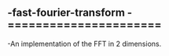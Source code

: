 -fast-fourier-transform
 -======================
 -
 -An implementation of the FFT in 2 dimensions.
